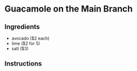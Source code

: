 # Guacamole on the Main Branch
## Ingredients
* avocado ($2 each)
* lime ($2 for 5)
* salt ($3)
## Instructions
